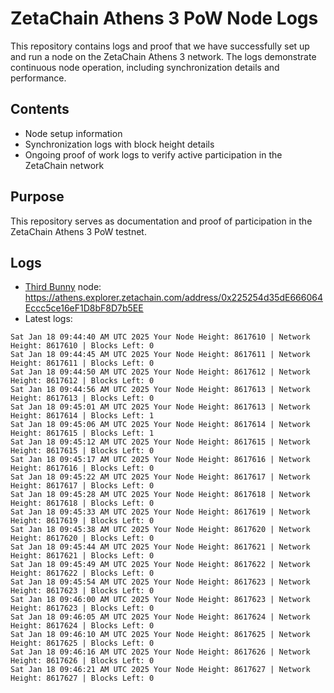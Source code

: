 # ZetaChain Athens 3 PoW Node Logs
This repository contains logs and proof that we have successfully set up and run a node on the ZetaChain Athens 3 network. The logs demonstrate continuous node operation, including synchronization details and performance.

## Contents
- Node setup information
- Synchronization logs with block height details
- Ongoing proof of work logs to verify active participation in the ZetaChain network

## Purpose
This repository serves as documentation and proof of participation in the ZetaChain Athens 3 PoW testnet.

## Logs

- [Third Bunny](https://thirdbunny.xyz/) node: https://athens.explorer.zetachain.com/address/0x225254d35dE666064Eccc5ce16eF1D8bF8D7b5EE
- Latest logs:
```
Sat Jan 18 09:44:40 AM UTC 2025 Your Node Height: 8617610 | Network Height: 8617610 | Blocks Left: 0
Sat Jan 18 09:44:45 AM UTC 2025 Your Node Height: 8617611 | Network Height: 8617611 | Blocks Left: 0
Sat Jan 18 09:44:50 AM UTC 2025 Your Node Height: 8617612 | Network Height: 8617612 | Blocks Left: 0
Sat Jan 18 09:44:56 AM UTC 2025 Your Node Height: 8617613 | Network Height: 8617613 | Blocks Left: 0
Sat Jan 18 09:45:01 AM UTC 2025 Your Node Height: 8617613 | Network Height: 8617614 | Blocks Left: 1
Sat Jan 18 09:45:06 AM UTC 2025 Your Node Height: 8617614 | Network Height: 8617615 | Blocks Left: 1
Sat Jan 18 09:45:12 AM UTC 2025 Your Node Height: 8617615 | Network Height: 8617615 | Blocks Left: 0
Sat Jan 18 09:45:17 AM UTC 2025 Your Node Height: 8617616 | Network Height: 8617616 | Blocks Left: 0
Sat Jan 18 09:45:22 AM UTC 2025 Your Node Height: 8617617 | Network Height: 8617617 | Blocks Left: 0
Sat Jan 18 09:45:28 AM UTC 2025 Your Node Height: 8617618 | Network Height: 8617618 | Blocks Left: 0
Sat Jan 18 09:45:33 AM UTC 2025 Your Node Height: 8617619 | Network Height: 8617619 | Blocks Left: 0
Sat Jan 18 09:45:38 AM UTC 2025 Your Node Height: 8617620 | Network Height: 8617620 | Blocks Left: 0
Sat Jan 18 09:45:44 AM UTC 2025 Your Node Height: 8617621 | Network Height: 8617621 | Blocks Left: 0
Sat Jan 18 09:45:49 AM UTC 2025 Your Node Height: 8617622 | Network Height: 8617622 | Blocks Left: 0
Sat Jan 18 09:45:54 AM UTC 2025 Your Node Height: 8617623 | Network Height: 8617623 | Blocks Left: 0
Sat Jan 18 09:46:00 AM UTC 2025 Your Node Height: 8617623 | Network Height: 8617623 | Blocks Left: 0
Sat Jan 18 09:46:05 AM UTC 2025 Your Node Height: 8617624 | Network Height: 8617624 | Blocks Left: 0
Sat Jan 18 09:46:10 AM UTC 2025 Your Node Height: 8617625 | Network Height: 8617625 | Blocks Left: 0
Sat Jan 18 09:46:16 AM UTC 2025 Your Node Height: 8617626 | Network Height: 8617626 | Blocks Left: 0
Sat Jan 18 09:46:21 AM UTC 2025 Your Node Height: 8617627 | Network Height: 8617627 | Blocks Left: 0
```
